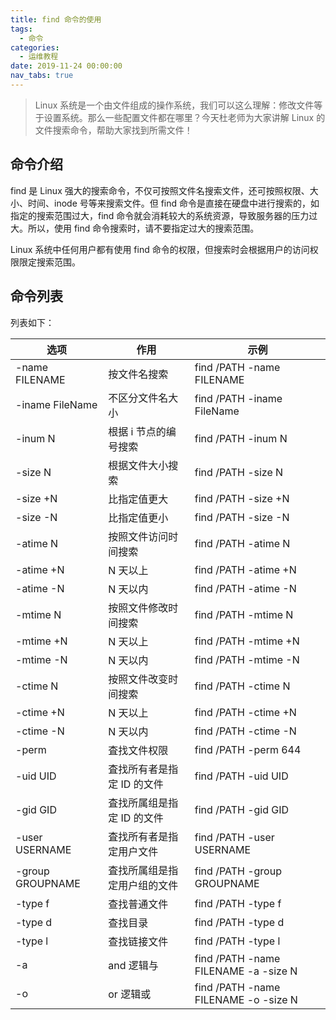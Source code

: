 ```yaml
---
title: find 命令的使用
tags:
  - 命令
categories:
  - 运维教程
date: 2019-11-24 00:00:00
nav_tabs: true
---
```


> Linux 系统是一个由文件组成的操作系统，我们可以这么理解：修改文件等于设置系统。那么一些配置文件都在哪里？今天杜老师为大家讲解 Linux 的文件搜索命令，帮助大家找到所需文件！

<!-- more -->

## 命令介绍

find 是 Linux 强大的搜索命令，不仅可按照文件名搜索文件，还可按照权限、大小、时间、inode 号等来搜索文件。但 find 命令是直接在硬盘中进行搜索的，如指定的搜索范围过大，find 命令就会消耗较大的系统资源，导致服务器的压力过大。所以，使用 find 命令搜索时，请不要指定过大的搜索范围。

Linux 系统中任何用户都有使用 find 命令的权限，但搜索时会根据用户的访问权限限定搜索范围。

## 命令列表

列表如下：

| 选项 | 作用 | 示例 |
| - | - | - |
| -name FILENAME | 按文件名搜索 | find /PATH -name FILENAME |
| -iname FileName | 不区分文件名大小 | find /PATH -iname FileName |
| -inum N | 根据 i 节点的编号搜索 | find /PATH -inum N |
| -size N | 根据文件大小搜索 | find /PATH -size N |
| -size +N | 比指定值更大 | find /PATH -size +N |
| -size -N | 比指定值更小 | find /PATH -size -N |
| -atime N | 按照文件访问时间搜索 | find /PATH -atime N |
| -atime +N | N 天以上 | find /PATH -atime +N |
| -atime -N | N 天以内 | find /PATH -atime -N |
| -mtime N | 按照文件修改时间搜索 | find /PATH -mtime N |
| -mtime +N | N 天以上 | find /PATH -mtime +N |
| -mtime -N | N 天以内 | find /PATH -mtime -N |
| -ctime N | 按照文件改变时间搜索 | find /PATH -ctime N |
| -ctime +N | N 天以上 | find /PATH -ctime +N |
| -ctime -N | N 天以内 | find /PATH -ctime -N |
| -perm | 査找文件权限 | find /PATH -perm 644 |
| -uid UID | 査找所有者是指定 ID 的文件 | find /PATH -uid UID |
| -gid GID | 査找所属组是指定 ID 的文件 | find /PATH -gid GID |
| -user USERNAME | 査找所有者是指定用户文件 | find /PATH -user USERNAME |
| -group GROUPNAME | 査找所属组是指定用户组的文件 | find /PATH -group GROUPNAME |
| -type f | 查找普通文件 | find /PATH -type f |
| -type d | 查找目录 | find /PATH -type d |
| -type l | 查找链接文件 | find /PATH -type l |
| -a | and 逻辑与 | find /PATH -name FILENAME -a -size N |
| -o | or 逻辑或 | find /PATH -name FILENAME -o -size N |